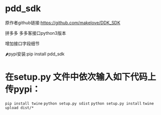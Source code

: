 # pdd_sdk
 原作者github链接:https://github.com/makelove/DDK_SDK

拼多多 多多客接口python3版本

增加接口字段细节

:hot_pepper:pypi安装:pip install pdd_sdk

# 在setup.py 文件中依次输入如下代码上传pypi：
`pip install twine`
`python setup.py sdist`
`python setup.py install`
`twine upload dist/*`
